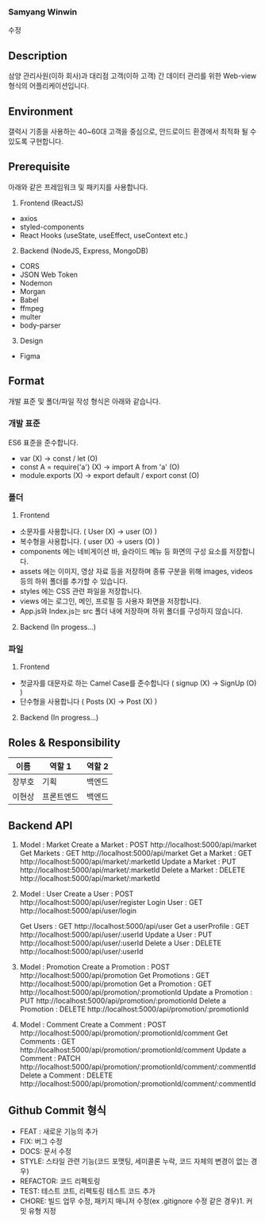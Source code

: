 ### Samyang Winwin

수정

## Description

삼양 관리사원(이하 회사)과 대리점 고객(이하 고객) 간 데이터 관리를 위한 Web-view 형식의 어플리케이션입니다.

## Environment

갤럭시 기종을 사용하는 40~60대 고객을 중심으로, 안드로이드 환경에서 최적화 될 수 있도록 구현합니다.

## Prerequisite

아래와 같은 프레임워크 및 패키지를 사용합니다.

1. Frontend (ReactJS)

- axios
- styled-components
- React Hooks (useState, useEffect, useContext etc.)

2. Backend (NodeJS, Express, MongoDB)

- CORS
- JSON Web Token
- Nodemon
- Morgan
- Babel
- ffmpeg
- multer
- body-parser

3. Design

- Figma

## Format

개발 표준 및 폴더/파일 작성 형식은 아래와 같습니다.

### 개발 표준

ES6 표준을 준수합니다.

- var (X) -> const / let (O)
- const A = require('a') (X) -> import A from 'a' (O)
- module.exports (X) -> export default / export const (O)

### 폴더

1. Frontend

- 소문자를 사용합니다. ( User (X) -> user (O) )
- 복수형을 사용합니다. ( user (X) -> users (O) )
- components 에는 네비게이션 바, 슬라이드 메뉴 등 화면의 구성 요소를 저장합니다.
- assets 에는 이미지, 영상 자료 등을 저장하며 종류 구분을 위해 images, videos 등의 하위 폴더를 추가할 수 있습니다.
- styles 에는 CSS 관련 파일을 저장합니다.
- views 에는 로그인, 메인, 프로필 등 사용자 화면을 저장합니다.
- App.js와 Index.js는 src 폴더 내에 저장하며 하위 폴더를 구성하지 않습니다.

2. Backend
   (In progess...)

### 파일

1. Frontend

- 첫글자를 대문자로 하는 Camel Case를 준수합니다 ( signup (X) -> SignUp (O) )
- 단수형을 사용합니다 ( Posts (X) -> Post (X) )

2. Backend
   (In progress...)

## Roles & Responsibility

| 이름   | 역할 1     | 역할 2 |
| ------ | ---------- | ------ |
| 장부호 | 기획       | 백엔드 |
| 이현상 | 프론트엔드 | 백엔드 |

## Backend API

1. Model : Market
   <Protected API>
   Create a Market : POST http://localhost:5000/api/market
   Get Markets : GET http://localhost:5000/api/market
   Get a Market : GET http://localhost:5000/api/market/:marketId
   Update a Market : PUT http://localhost:5000/api/market/:marketId
   Delete a Market : DELETE http://localhost:5000/api/market/:marketId

2. Model : User
   Create a User : POST http://localhost:5000/api/user/register
   Login User : GET http://localhost:5000/api/user/login

   <Protected API>
   Get Users : GET http://localhost:5000/api/user
   Get a userProfile : GET http://localhost:5000/api/user/:userId
   Update a User : PUT http://localhost:5000/api/user/:userId
   Delete a User : DELETE http://localhost:5000/api/user/:userId

3. Model : Promotion
   <Protected API>
   Create a Promotion : POST http://localhost:5000/api/promotion
   Get Promotions : GET http://localhost:5000/api/promotion
   Get a Promotion : GET http://localhost:5000/api/promotion/:promotionId
   Update a Promotion : PUT http://localhost:5000/api/promotion/:promotionId
   Delete a Promotion : DELETE http://localhost:5000/api/promotion/:promotionId

4. Model : Comment
   <Protected API>
   Create a Comment : POST http://localhost:5000/api/promotion/:promotionId/comment
   Get Comments : GET http://localhost:5000/api/promotion/:promotionId/comment
   Update a Comment : PATCH http://localhost:5000/api/promotion/:promotionId/comment/:commentId
   Delete a Comment : DELETE http://localhost:5000/api/promotion/:promotionId/comment/:commentId
   <!-- 소매점 검색시 response ( marketName, _id) -->

   <!-- 행사현황에서 검색필드 ( 전단행사/앤드행사 ) -->

## Github Commit 형식

- FEAT : 새로운 기능의 추가
- FIX: 버그 수정
- DOCS: 문서 수정
- STYLE: 스타일 관련 기능(코드 포맷팅, 세미콜론 누락, 코드 자체의 변경이 없는 경우)
- REFACTOR: 코드 리펙토링
- TEST: 테스트 코트, 리펙토링 테스트 코드 추가
- CHORE: 빌드 업무 수정, 패키지 매니저 수정(ex .gitignore 수정 같은 경우)1. 커밋 유형 지정
